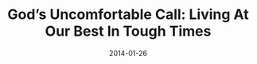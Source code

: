 ---
title: "God’s Uncomfortable Call: Living At Our Best In Tough Times"
speaker: "Robert Martin"
date: "2014-01-26"
sermonUrl: "//35.190.93.184/sermons/20140126_sunday_dr_robert_martin_gods_uncomfortable_call_living_at_our_best_in_tough_times.mp3"
---